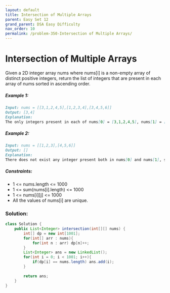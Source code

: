 ```yaml
---
layout: default
title: Intersection of Multiple Arrays
parent: Easy Set 12
grand_parent: DSA Easy Difficulty
nav_order: 10
permalink: /problem-350-Intersection of Multiple Arrays/
---
```

# Intersection of Multiple Arrays
Given a 2D integer array nums where nums[i] is a non-empty array of distinct positive integers, return the list of integers that are present in each array of nums sorted in ascending order.

##### Example 1:
```markdown
Input: nums = [[3,1,2,4,5],[1,2,3,4],[3,4,5,6]]
Output: [3,4]
Explanation:
The only integers present in each of nums[0] = [3,1,2,4,5], nums[1] = [1,2,3,4], and nums[2] = [3,4,5,6] are 3 and 4, so we return [3,4].
```
##### Example 2:
```markdown
Input: nums = [[1,2,3],[4,5,6]]
Output: []
Explanation:
There does not exist any integer present both in nums[0] and nums[1], so we return an empty list [].
```
##### Constraints:
* 1 <= nums.length <= 1000
* 1 <= sum(nums[i].length) <= 1000
* 1 <= nums[i][j] <= 1000
* All the values of nums[i] are unique.

### Solution:
```java
class Solution {
    public List<Integer> intersection(int[][] nums) {
        int[] dp = new int[1001];
        for(int[] arr : nums){
            for(int n : arr) dp[n]++;
        }
        List<Integer> ans = new LinkedList();
        for(int i = 0; i < 1001; i++){
            if(dp[i] == nums.length) ans.add(i);
        }
        
        return ans;
    }
}
```
